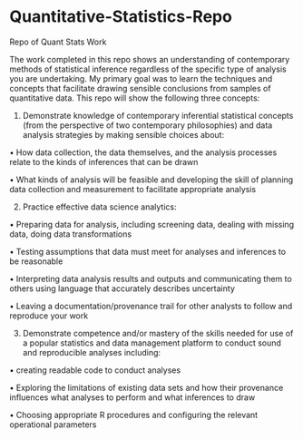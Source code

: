 # Quantitative-Statistics-Repo
Repo of Quant Stats Work


The work completed in this repo shows an understanding of contemporary methods of statistical inference regardless of the specific type of analysis you are undertaking. My primary goal was to learn the techniques and concepts that facilitate drawing sensible conclusions from samples of quantitative data. This repo will show the following three concepts:
 
1. Demonstrate knowledge of contemporary inferential statistical concepts (from the perspective of two contemporary philosophies) and data analysis strategies by making sensible choices about:

• How data collection, the data themselves, and the analysis processes relate to the kinds of inferences that can be drawn

• What kinds of analysis will be feasible and developing the skill of planning data collection and measurement to facilitate appropriate analysis

2. Practice effective data science analytics:

• Preparing data for analysis, including screening data, dealing with missing data,
doing data transformations

• Testing assumptions that data must meet for analyses and inferences to be
reasonable

• Interpreting data analysis results and outputs and communicating them to others
using language that accurately describes uncertainty

• Leaving a documentation/provenance trail for other analysts to follow and reproduce your work
 
3. Demonstrate competence and/or mastery of the skills needed for use of a popular statistics and data management platform to conduct sound and reproducible analyses including:

•  creating readable code to conduct analyses

• Exploring the limitations of existing data sets and how their provenance
influences what analyses to perform and what inferences to draw

• Choosing appropriate R procedures and configuring the relevant operational
parameters
 
